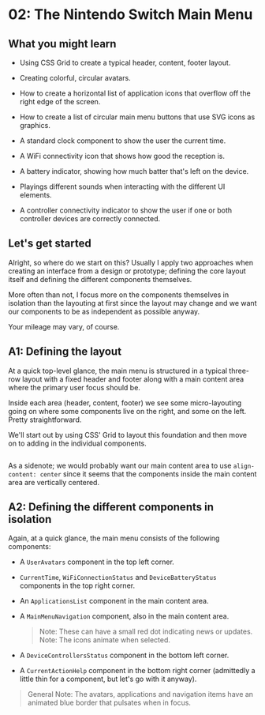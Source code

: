 # 02: The Nintendo Switch Main Menu

## What you might learn
* Using CSS Grid to create a typical header, content, footer layout.

* Creating colorful, circular avatars.

* How to create a horizontal list of application icons that overflow off the right edge of the screen.

* How to create a list of circular main menu buttons that use SVG icons as graphics.

* A standard clock component to show the user the current time.

* A WiFi connectivity icon that shows how good the reception is.

* A battery indicator, showing how much batter that's left on the device.

* Playings different sounds when interacting with the different UI elements.

* A controller connectivity indicator to show the user if one or both controller devices are correctly connected.

## Let's get started
Alright, so where do we start on this? Usually I apply two approaches when creating an interface from a design or prototype; defining the core layout itself and defining the different components themselves.

More often than not, I focus more on the components themselves in isolation than the layouting at first since the layout may change and we want our components to be as independent as possible anyway.

Your mileage may vary, of course.

## A1: Defining the layout
At a quick top-level glance, the main menu is structured in a typical three-row layout with a fixed header and footer along with a main content area where the primary user focus should be.

Inside each area (header, content, footer) we see some micro-layouting going on where some components live on the right, and some on the left. Pretty straightforward.

We'll start out by using CSS' Grid to layout this foundation and then move on to adding in the individual components.

```css
```

As a sidenote; we would probably want our main content area to use `align-content: center` since it seems that the components inside the main content area are vertically centered.

## A2: Defining the different components in isolation
Again, at a quick glance, the main menu consists of the following components:

* A `UserAvatars` component in the top left corner.
* `CurrentTime`, `WiFiConnectionStatus` and `DeviceBatteryStatus` components in the top right corner.
* An `ApplicationsList` component in the main content area.
* A `MainMenuNavigation` component, also in the main content area.
  > Note: These can have a small red dot indicating news or updates.
  > Note: The icons animate when selected.

* A `DeviceControllersStatus` component in the bottom left corner.
* A `CurrentActionHelp` component in the bottom right corner (admittedly a little thin for a component, but let's go with it anyway).

> General Note: The avatars, applications and navigation items have an animated blue border that pulsates when in focus.